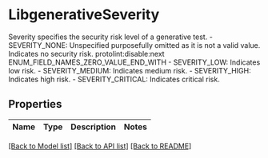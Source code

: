 # LibgenerativeSeverity

Severity specifies the security risk level of a generative test.   - SEVERITY_NONE: Unspecified purposefully omitted as it is not a valid value. Indicates no security risk. protolint:disable:next ENUM_FIELD_NAMES_ZERO_VALUE_END_WITH  - SEVERITY_LOW: Indicates low risk.  - SEVERITY_MEDIUM: Indicates medium risk.  - SEVERITY_HIGH: Indicates high risk.  - SEVERITY_CRITICAL: Indicates critical risk.

## Properties

Name | Type | Description | Notes
------------ | ------------- | ------------- | -------------

[[Back to Model list]](../README.md#documentation-for-models) [[Back to API list]](../README.md#documentation-for-api-endpoints) [[Back to README]](../README.md)

